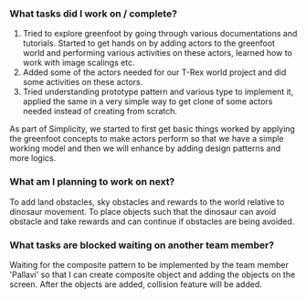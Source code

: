 ### What tasks did I work on / complete?

1. Tried to explore greenfoot by going through various documentations and tutorials. Started to get hands on by adding actors to the greenfoot world and performing various activities on these actors, learned how to work with image scalings etc.
2. Added some of the actors needed for our T-Rex world project and did some activities on these actors.
3. Tried understanding prototype pattern and various type to implement it, applied the same in a very simple way to get clone of some actors needed instead of creating from scratch.

As part of Simplicity, we started to first get basic things worked by applying the greenfoot concepts to make actors perform so that we have a simple working model and then we will enhance by adding design patterns and more logics.

### What am I planning to work on next?

To add land obstacles, sky obstacles and rewards to the world relative to dinosaur movement. To place objects such that the dinosaur can avoid obstacle and take rewards and can continue if obstacles are being avoided.

### What tasks are blocked waiting on another team member?

Waiting for the composite pattern to be implemented by the team member 'Pallavi' so that I can create composite object and adding the objects on the screen. After the objects are added, collision feature will be added.